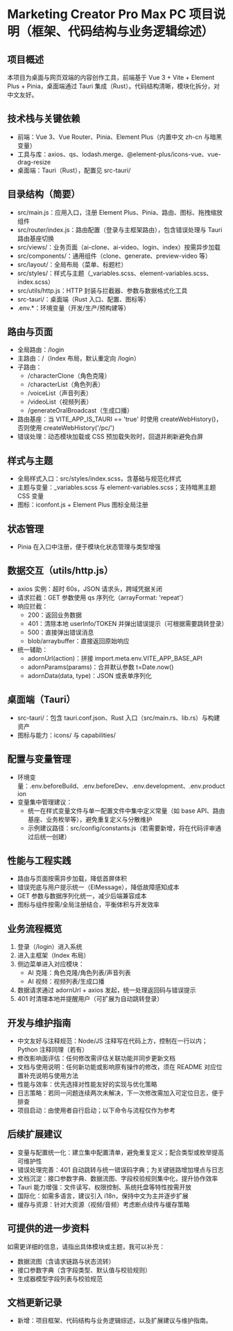# Marketing Creator Pro Max PC 项目说明（框架、代码结构与业务逻辑综述）

## 项目概述
本项目为桌面与网页双端的内容创作工具，前端基于 Vue 3 + Vite + Element Plus + Pinia，桌面端通过 Tauri 集成（Rust）。代码结构清晰，模块化拆分，对中文友好。

## 技术栈与关键依赖
- 前端：Vue 3、Vue Router、Pinia、Element Plus（内置中文 zh-cn 与暗黑变量）
- 工具与库：axios、qs、lodash.merge、@element-plus/icons-vue、vue-drag-resize
- 桌面端：Tauri（Rust），配置见 src-tauri/

## 目录结构（简要）
- src/main.js：应用入口，注册 Element Plus、Pinia、路由、图标、拖拽缩放组件
- src/router/index.js：路由配置（登录与主框架路由），包含错误处理与 Tauri 路由基座切换
- src/views/：业务页面（ai-clone、ai-video、login、index）按需异步加载
- src/components/：通用组件（clone、generate、preview-video 等）
- src/layout/：全局布局（菜单、标题栏）
- src/styles/：样式与主题（_variables.scss、element-variables.scss、index.scss）
- src/utils/http.js：HTTP 封装与拦截器、参数与数据格式化工具
- src-tauri/：桌面端（Rust 入口、配置、图标等）
- .env.*：环境变量（开发/生产/预构建等）

## 路由与页面
- 全局路由：/login
- 主路由：/（Index 布局，默认重定向 /login）
- 子路由：
  - /characterClone（角色克隆）
  - /characterList（角色列表）
  - /voiceList（声音列表）
  - /videoList（视频列表）
  - /generateOralBroadcast（生成口播）
- 路由基座：当 VITE_APP_IS_TAURI == 'true' 时使用 createWebHistory()，否则使用 createWebHistory('/pc/')
- 错误处理：动态模块加载或 CSS 预加载失败时，回退并刷新避免白屏

## 样式与主题
- 全局样式入口：src/styles/index.scss，含基础与规范化样式
- 主题与变量：_variables.scss 与 element-variables.scss；支持暗黑主题 CSS 变量
- 图标：iconfont.js + Element Plus 图标全局注册

## 状态管理
- Pinia 在入口中注册，便于模块化状态管理与类型增强

## 数据交互（utils/http.js）
- axios 实例：超时 60s，JSON 请求头，跨域凭据关闭
- 请求拦截：GET 参数使用 qs 序列化（arrayFormat: 'repeat'）
- 响应拦截：
  - 200：返回业务数据
  - 401：清除本地 userInfo/TOKEN 并弹出错误提示（可根据需要跳转登录）
  - 500：直接弹出错误消息
  - blob/arraybuffer：直接返回原始响应
- 统一辅助：
  - adornUrl(action)：拼接 import.meta.env.VITE_APP_BASE_API
  - adornParams(params)：合并默认参数 t=Date.now()
  - adornData(data, type)：JSON 或表单序列化

## 桌面端（Tauri）
- src-tauri/：包含 tauri.conf.json、Rust 入口（src/main.rs、lib.rs）与构建资产
- 图标与能力：icons/ 与 capabilities/

## 配置与变量管理
- 环境变量：.env.beforeBuild、.env.beforeDev、.env.development、.env.production
- 变量集中管理建议：
  - 统一在样式变量文件与单一配置文件中集中定义常量（如 base API、路由基座、业务枚举等），避免重复定义与分散维护
  - 示例建议路径：src/config/constants.js（若需要新增，将在代码评审通过后统一创建）

## 性能与工程实践
- 路由与页面按需异步加载，降低首屏体积
- 错误兜底与用户提示统一（ElMessage），降低故障感知成本
- GET 参数与数据序列化统一，减少后端兼容成本
- 图标与组件按需/全局注册结合，平衡体积与开发效率

## 业务流程概览
1. 登录（/login）进入系统
2. 进入主框架（Index 布局）
3. 侧边菜单进入对应模块：
   - AI 克隆：角色克隆/角色列表/声音列表
   - AI 视频：视频列表/生成口播
4. 数据请求通过 adornUrl + axios 发起，统一处理返回码与错误提示
5. 401 时清理本地并提醒用户（可扩展为自动跳转登录）

## 开发与维护指南
- 中文友好与注释规范：Node/JS 注释写在代码上方，控制在一行以内；Python 注释同理（若有）
- 修改影响面评估：任何修改需评估关联功能并同步更新文档
- 文档与使用说明：任何新功能或影响原有操作的修改，须在 README 对应位置补充说明与使用方法
- 性能与效率：优先选择对性能友好的实现与优化策略
- 日志策略：若同一问题连续两次未解决，下一次修改需加入可定位日志，便于排查
- 项目启动：由使用者自行启动；以下命令与流程仅作为参考

## 后续扩展建议
- 变量与配置统一化：建立集中配置清单，避免重复定义；配合类型或枚举提高可维护性
- 错误处理完善：401 自动跳转与统一错误码字典；为关键链路增加埋点与日志
- 文档沉淀：接口参数字典、数据流图、字段校验规则集中化，提升协作效率
- Tauri 能力增强：文件读写、权限控制、系统托盘等特性按需开放
- 国际化：如需多语言，建议引入 i18n，保持中文为主并逐步扩展
- 缓存与资源：针对大资源（视频/音频）考虑断点续传与缓存策略

## 可提供的进一步资料
如需更详细的信息，请指出具体模块或主题，我可以补充：
- 数据流图（含请求链路与状态流转）
- 接口参数字典（含字段类型、默认值与校验规则）
- 生成器模型字段列表与校验规范

## 文档更新记录
- 新增：项目框架、代码结构与业务逻辑综述，以及扩展建议与维护指南。